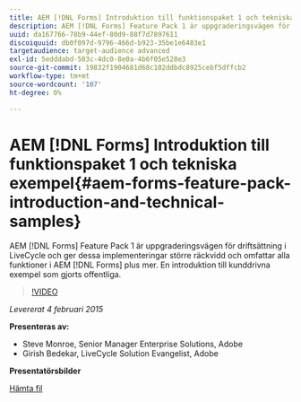 ```yaml
---
title: AEM [!DNL Forms] Introduktion till funktionspaket 1 och tekniska exempel
description: AEM [!DNL Forms] Feature Pack 1 är uppgraderingsvägen för driftsättning i LiveCycle och ger dessa implementeringar större räckvidd och omfattar alla funktioner i AEM [!DNL Forms] plus mer. En introduktion till kunddrivna exempel som gjorts offentliga.
uuid: da167766-78b9-44ef-80d9-88f7d7897611
discoiquuid: db0f097d-9796-466d-b923-35be1e6483e1
targetaudience: target-audience advanced
exl-id: 5edddabd-503c-4dc0-8e0a-4b6f05e528e3
source-git-commit: 19832f1904681d68c102ddbdc8925cebf5dffcb2
workflow-type: tm+mt
source-wordcount: '107'
ht-degree: 0%

---
```


# AEM [!DNL Forms] Introduktion till funktionspaket 1 och tekniska exempel{#aem-forms-feature-pack-introduction-and-technical-samples}

AEM [!DNL Forms] Feature Pack 1 är uppgraderingsvägen för driftsättning i LiveCycle och ger dessa implementeringar större räckvidd och omfattar alla funktioner i AEM [!DNL Forms] plus mer. En introduktion till kunddrivna exempel som gjorts offentliga.

>[!VIDEO](https://video.tv.adobe.com/v/19380/?quality=9)

*Levererat 4 februari 2015*

**Presenteras av:**

* Steve Monroe, Senior Manager Enterprise Solutions, Adobe
* Girish Bedekar, LiveCycle Solution Evangelist, Adobe

**Presentatörsbilder**

[Hämta fil](assets/aem-forms-fp1-2015-0204.pdf)
<!--
[Get back to the Overview](https://helpx.adobe.com/experience-manager/kt/eseminars/gems/aem-index.html)
-->
